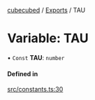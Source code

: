 [cubecubed](/reference/README.md) / [Exports](/reference/modules.md) / TAU

# Variable: TAU

• `Const` **TAU**: `number`

#### Defined in

[src/constants.ts:30](https://github.com/imaphatduc/cubecubed/blob/4495c75/src/constants.ts#L30)
